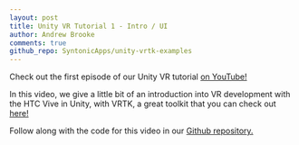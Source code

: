 ```yaml
---
layout: post
title: Unity VR Tutorial 1 - Intro / UI
author: Andrew Brooke
comments: true
github_repo: SyntonicApps/unity-vrtk-examples
---
```


Check out the first episode of our Unity VR tutorial [on YouTube!](https://www.youtube.com/watch?v=fzRVTjUp00w)

In this video, we give a little bit of an introduction into VR development with the HTC Vive in Unity, with VRTK, a great toolkit that you can check out [here!](https://github.com/thestonefox/VRTK)

Follow along with the code for this video in our [Github repository.](https://github.com/SyntonicApps/unity-vrtk-examples)
